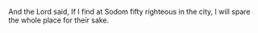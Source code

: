 And the Lord said, If I find at Sodom fifty righteous in the city, I will spare the whole place for their sake.
